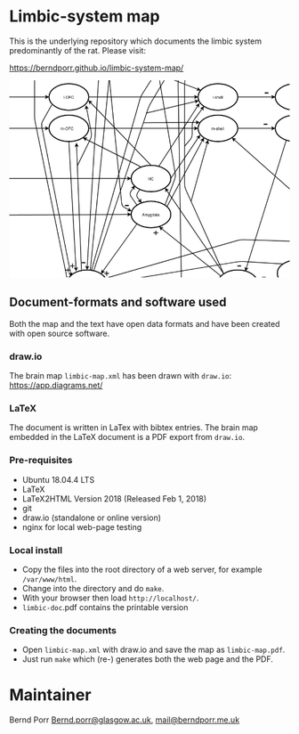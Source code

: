 # Limbic-system map

This is the underlying repository which documents the limbic system
predominantly of the rat. Please visit:

https://berndporr.github.io/limbic-system-map/

![alt tag](screenshot.png)

## Document-formats and software used

Both the map and the text have open data formats and have been
created with open source software.

### draw.io

The brain map `limbic-map.xml` has been drawn with
`draw.io`: https://app.diagrams.net/

### LaTeX

The document is written in LaTex with bibtex entries. The brain map embedded
in the LaTeX document is a PDF export from `draw.io`.


### Pre-requisites

 - Ubuntu 18.04.4 LTS
 - LaTeX
 - LaTeX2HTML Version 2018 (Released Feb 1, 2018)
 - git
 - draw.io (standalone or online version)
 - nginx for local web-page testing

### Local install

 - Copy the files into the root directory of a web server, for example `/var/www/html`.
 - Change into the directory and do `make`.
 - With your browser then load `http://localhost/`.
 - `limbic-doc`.pdf contains the printable version

### Creating the documents

 - Open `limbic-map.xml` with draw.io and save the map as `limbic-map.pdf`.
 - Just run `make` which (re-) generates both the web page and the PDF.


# Maintainer

Bernd Porr <Bernd.porr@glasgow.ac.uk>, mail@berndporr.me.uk

